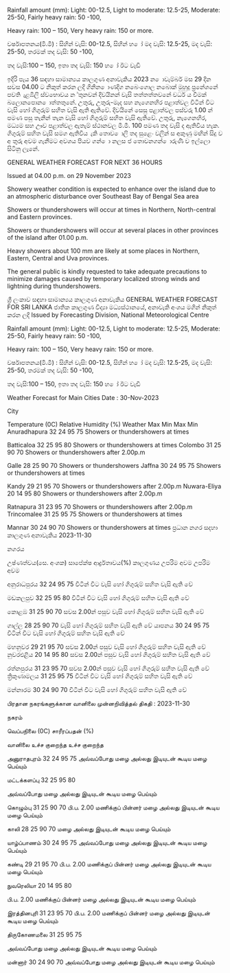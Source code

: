 Rainfall amount (mm): Light: 00-12.5, Light to moderate: 12.5-25, Moderate: 25-50, Fairly heavy rain: 50 -100,

Heavy rain: 100 – 150, Very heavy rain: 150 or more.

වර්ෂාපතනය(මි.මී) : සිහින් වැසි: 00-12.5, සිහින් හ ෝ මද වැසි: 12.5-25, මද වැසි: 25-50, තරමක් තද වැසි: 50 -100,

තද වැසි:100 – 150, ඉතා තද වැසි: 150 හ ෝ ඊට වැඩි

ඉදිරි පැය 36 සඳහා සාමාන්‍යය කාලගුණ අනාවැකිය 2023 න ොවැම්බර් මස 29 දින සවස 04.00 ට නිකුත් කරන ලදි ගිනින ොණදිග නබෙංගොල නබොක් මුහුදු ප්‍රනේශනේ පවති ැළඹිලි ස්වභොවය න ්තුනවන් දිවයිනන් වැසි තත්තත්තවනේ වර්ධ ය වීමක් බලොනපොන ොත්තතුනේ. උතුරු, උතුරු-මැද සහ නැගෙනහිර පළාත්වල විටින් විට වැසි හෝ ගිගුරුම් සහිත වැසි ඇති ඇතිවේ. දිවයිනේ සෙසු පළාත්වල පස්වරු 1.00 න් පමණ පසු තැනින් තැන වැසි හෝ ගිගුරුම් සහිත වැසි ඇතිවේ. උතුරු, නැගෙනහිර, මධ්‍යම සහ ඌව පළාත්වල ඇතැම් ස්ථානවල මි.මී. 100 පමණ තද වැසි ද ඇතිවිය හැක. ගිගුරුම් සහිත වැසි සමග ඇතිවිය ැකි තොව ොලි තද සුළෙං වලින් ස අකුණු මඟින් සිදු ව අ තුරු අවම ගැනීමට අවශය පියව ගන් ො නලස ජ තොවනගන් ොරුණි ව ඉල්ලො සිටිනු ලැනේ.

GENERAL WEATHER FORECAST FOR NEXT 36 HOURS

Issued at 04.00 p.m. on 29 November 2023

Showery weather condition is expected to enhance over the island due to an atmospheric disturbance over Southeast Bay of Bengal Sea area

Showers or thundershowers will occur at times in Northern, North-central and Eastern provinces.

Showers or thundershowers will occur at several places in other provinces of the island after 01.00 p.m.

Heavy showers about 100 mm are likely at some places in Northern, Eastern, Central and Uva provinces.

The general public is kindly requested to take adequate precautions to minimize damages caused by temporary localized strong winds and lightning during thundershowers.

ශ්‍රී ලංකාව සඳහා සාමාන්‍යය කාලගුණ අනාවැකිය GENERAL WEATHER FORECAST FOR SRI LANKA ජාතික කාලගුණ විද්‍යා මධ්‍යස්ථානයේ, අනාවැකි අංශය මගින් නිකුත් කරන ලදි Issued by Forecasting Division, National Meteorological Centre

Rainfall amount (mm): Light: 00-12.5, Light to moderate: 12.5-25, Moderate: 25-50, Fairly heavy rain: 50 -100,

Heavy rain: 100 – 150, Very heavy rain: 150 or more.

වර්ෂාපතනය(මි.මී) : සිහින් වැසි: 00-12.5, සිහින් හ ෝ මද වැසි: 12.5-25, මද වැසි: 25-50, තරමක් තද වැසි: 50 -100,

තද වැසි:100 – 150, ඉතා තද වැසි: 150 හ ෝ ඊට වැඩි

Weather Forecast for Main Cities Date : 30-Nov-2023

City

Temperature (0C) Relative Humidity (%) Weather Max Min Max Min Anuradhapura 32 24 95 75 Showers or thundershowers at times

Batticaloa 32 25 95 80 Showers or thundershowers at times Colombo 31 25 90 70 Showers or thundershowers after 2.00p.m

Galle 28 25 90 70 Showers or thundershowers Jaffna 30 24 95 75 Showers or thundershowers at times

Kandy 29 21 95 70 Showers or thundershowers after 2.00p.m Nuwara-Eliya 20 14 95 80 Showers or thundershowers after 2.00p.m

Ratnapura 31 23 95 70 Showers or thundershowers after 2.00p.m Trincomalee 31 25 95 75 Showers or thundershowers at times

Mannar 30 24 90 70 Showers or thundershowers at times ප්‍රධාන නගර සදහා කාලගුණ අනාවැකිය 2023-11-30

නගරය

උෂ්ණත්වය(සෙ. අංශක) සාපේක්ෂ ආර්ද්‍රතාවය(%) කාලගුණය උපරිම අවම උපරිම අවම

අනුරාධපුරය 32 24 95 75 විටින් විට වැසි හෝ ගිගුරුම් සහිත වැසි ඇති වේ

මඩකලපුව 32 25 95 80 විටින් විට වැසි හෝ ගිගුරුම් සහිත වැසි ඇති වේ

කොළඹ 31 25 90 70 සවස 2.00න් පසුව වැසි හෝ ගිගුරුම් සහිත වැසි ඇති වේ

ගාල්ල 28 25 90 70 වැසි හෝ ගිගුරුම් සහිත වැසි ඇති වේ යාපනය 30 24 95 75 විටින් විට වැසි හෝ ගිගුරුම් සහිත වැසි ඇති වේ

මහනුවර 29 21 95 70 සවස 2.00න් පසුව වැසි හෝ ගිගුරුම් සහිත වැසි ඇති වේ නුවරඑළිය 20 14 95 80 සවස 2.00න් පසුව වැසි හෝ ගිගුරුම් සහිත වැසි ඇති වේ

රත්නපුරය 31 23 95 70 සවස 2.00න් පසුව වැසි හෝ ගිගුරුම් සහිත වැසි ඇති වේ ත්‍රිකුණාමලය 31 25 95 75 විටින් විට වැසි හෝ ගිගුරුම් සහිත වැසි ඇති වේ

මන්නාරම 30 24 90 70 විටින් විට වැසි හෝ ගිගුරුම් සහිත වැසි ඇති වේ

பிரதான நகரங்களுக்கான வானிலை முன்னறிவித்தல் திகதி : 2023-11-30

நகரம்

வெப்பநிலை (0C) சாரீரப்பதன் (%)

வானிலை உச்ச குறைந்த உச்ச குறைந்த

அனுராதபுரம் 32 24 95 75 அவ்வப்போது மழை அல்லது இடியுடன் கூடிய மழை பெய்யும்

மட்டக்களப்பு 32 25 95 80

அவ்வப்போது மழை அல்லது இடியுடன் கூடிய மழை பெய்யும்

கொழும்பு 31 25 90 70 பி.ப. 2.00 மணிக்குப் பின்னர் மழை அல்லது இடியுடன் கூடிய மழை பெய்யும்

காலி 28 25 90 70 மழை அல்லது இடியுடன் கூடிய மழை பெய்யும்

யாழ்ப்பாணம் 30 24 95 75 அவ்வப்போது மழை அல்லது இடியுடன் கூடிய மழை பெய்யும்

கண்டி 29 21 95 70 பி.ப. 2.00 மணிக்குப் பின்னர் மழை அல்லது இடியுடன் கூடிய மழை பெய்யும்

நுவரெலியா 20 14 95 80

பி.ப. 2.00 மணிக்குப் பின்னர் மழை அல்லது இடியுடன் கூடிய மழை பெய்யும்

இரத்தினபுரி 31 23 95 70 பி.ப. 2.00 மணிக்குப் பின்னர் மழை அல்லது இடியுடன் கூடிய மழை பெய்யும்

திருகோணமலை 31 25 95 75

அவ்வப்போது மழை அல்லது இடியுடன் கூடிய மழை பெய்யும்

மன்னார் 30 24 90 70 அவ்வப்போது மழை அல்லது இடியுடன் கூடிய மழை பெய்யும்
